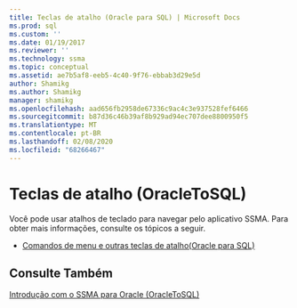 ```yaml
---
title: Teclas de atalho (Oracle para SQL) | Microsoft Docs
ms.prod: sql
ms.custom: ''
ms.date: 01/19/2017
ms.reviewer: ''
ms.technology: ssma
ms.topic: conceptual
ms.assetid: ae7b5af8-eeb5-4c40-9f76-ebbab3d29e5d
author: Shamikg
ms.author: Shamikg
manager: shamikg
ms.openlocfilehash: aad656fb2958de67336c9ac4c3e937528fef6466
ms.sourcegitcommit: b87d36c46b39af8b929ad94ec707dee8800950f5
ms.translationtype: MT
ms.contentlocale: pt-BR
ms.lasthandoff: 02/08/2020
ms.locfileid: "68266467"
---
```

# <a name="shortcut-keysoracle-to-sql"></a>Teclas de atalho (OracleToSQL)
Você pode usar atalhos de teclado para navegar pelo aplicativo SSMA. Para obter mais informações, consulte os tópicos a seguir.  
  
-   [Comandos de menu e outras teclas de atalho&#40;Oracle para SQL&#41;](../../ssma/oracle/menu-commands-and-other-shortcut-keys-oracle-to-sql.md)  
  
## <a name="see-also"></a>Consulte Também  
[Introdução com o SSMA para Oracle &#40;OracleToSQL&#41;](../../ssma/oracle/getting-started-with-ssma-for-oracle-oracletosql.md)  
  

